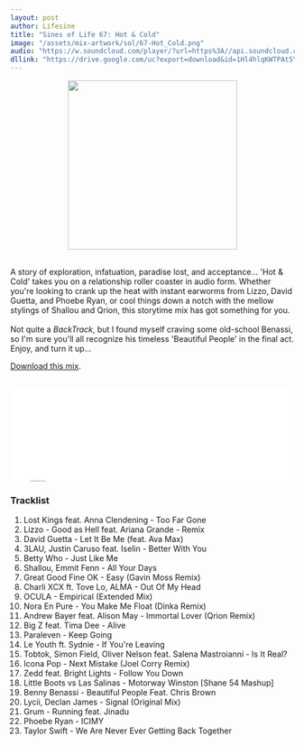 ```yaml
---
layout: post
author: Lifesine
title: "Sines of Life 67: Hot & Cold"
image: "/assets/mix-artwork/sol/67-Hot_Cold.png"
audio: "https://w.soundcloud.com/player/?url=https%3A//api.soundcloud.com/tracks/751341349&color=%23de0000&auto_play=false&hide_related=false&show_comments=true&show_user=true&show_reposts=false&show_teaser=true"
dllink: "https://drive.google.com/uc?export=download&id=1Hl4hlqKWTPAt5Y-zK_gwvvm5HMp8Uv4V"
---
```


<div style="text-align:center"><img src="{{ page.image }}" width="300px" height="auto" /></div>
<br>

A story of exploration, infatuation, paradise lost, and acceptance... 'Hot & Cold' takes you on a relationship roller coaster in audio form. Whether you're looking to crank up the heat with instant earworms from Lizzo, David Guetta, and Phoebe Ryan, or cool things down a notch with the mellow stylings of Shallou and Qrion, this storytime mix has got something for you.<br />
<br />
Not quite a _BackTrack_, but I found myself craving some old-school Benassi, so I'm sure you'll all recognize his timeless 'Beautiful People' in the final act. Enjoy, and turn it up...<br />

<a href=" {{ page.dllink }} " target="_blank">Download this mix</a>.

<br>

<iframe allow="autoplay" frameborder="no" height="166" scrolling="no" src=" {{ page.audio }}" width="100%"></iframe>

### Tracklist

01. Lost Kings feat. Anna Clendening - Too Far Gone<br />
02. Lizzo - Good as Hell feat. Ariana Grande - Remix<br />
03. David Guetta - Let It Be Me (feat. Ava Max)<br />
04. 3LAU, Justin Caruso feat. Iselin - Better With You<br />
05. Betty Who - Just Like Me<br />
06. Shallou, Emmit Fenn - All Your Days<br />
07. Great Good Fine OK - Easy (Gavin Moss Remix)<br />
08. Charli XCX ft. Tove Lo, ALMA - Out Of My Head<br />
09. OCULA - Empirical (Extended Mix)<br />
10. Nora En Pure - You Make Me Float (Dinka Remix)<br />
11. Andrew Bayer feat. Alison May - Immortal Lover (Qrion Remix)<br />
12. Big Z feat. Tima Dee - Alive<br />
13. Paraleven - Keep Going<br />
14. Le Youth ft. Sydnie - If You're Leaving<br />
15. Tobtok, Simon Field, Oliver Nelson feat. Salena Mastroianni - Is It Real?<br />
16. Icona Pop - Next Mistake (Joel Corry Remix)<br />
17. Zedd feat. Bright Lights - Follow You Down<br />
18. Little Boots vs Las Salinas - Motorway Winston [Shane 54 Mashup]<br />
19. Benny Benassi - Beautiful People Feat. Chris Brown<br />
20. Lycii, Declan James - Signal (Original Mix)<br />
21. Grum - Running feat. Jinadu<br />
22. Phoebe Ryan - ICIMY<br />
23. Taylor Swift - We Are Never Ever Getting Back Together

<br>

